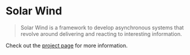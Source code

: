 # Solar Wind

> Solar Wind is a framework to develop asynchronous systems that
> revolve around delivering and reacting to interesting information.

Check out the [project page](http://levischuck.com/projects/solar-wind.html)
for more information.
